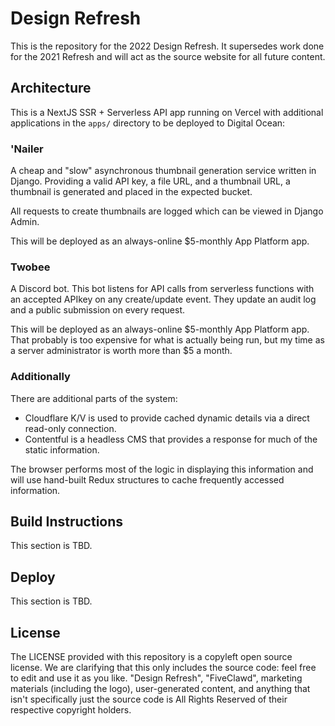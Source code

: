 # Design Refresh

This is the repository for the 2022 Design Refresh. It supersedes work done for the 2021 Refresh and
will act as the source website for all future content.

## Architecture

This is a NextJS SSR + Serverless API app running on Vercel with additional applications in the
`apps/` directory to be deployed to Digital Ocean:

### 'Nailer

A cheap and "slow" asynchronous thumbnail generation service written in Django. Providing a valid
API key, a file URL, and a thumbnail URL, a thumbnail is generated and placed in the expected
bucket.

All requests to create thumbnails are logged which can be viewed in Django Admin.

This will be deployed as an always-online $5-monthly App Platform app.

### Twobee

A Discord bot. This bot listens for API calls from serverless functions with an accepted APIkey on
any create/update event. They update an audit log and a public submission on every request.

This will be deployed as an always-online $5-monthly App Platform app. That probably is too
expensive for what is actually being run, but my time as a server administrator is worth more than
$5 a month.

### Additionally

There are additional parts of the system:

- Cloudflare K/V is used to provide cached dynamic details via a direct read-only connection.
- Contentful is a headless CMS that provides a response for much of the static information.

The browser performs most of the logic in displaying this information and will use hand-built Redux
structures to cache frequently accessed information.

## Build Instructions

This section is TBD.

## Deploy

This section is TBD.

## License

The LICENSE provided with this repository is a copyleft open source license. We are clarifying that
this only includes the source code: feel free to edit and use it as you like. "Design Refresh",
"FiveClawd", marketing materials (including the logo), user-generated content, and anything that
isn't specifically just the source code is All Rights Reserved of their respective copyright
holders.
